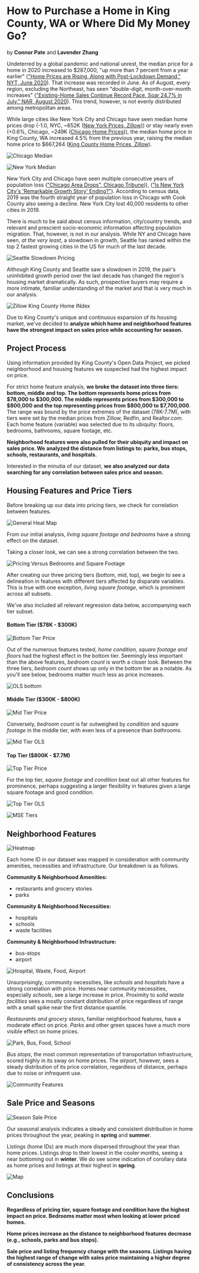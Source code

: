 # How to Purchase a Home in King County, WA or Where Did My Money Go?
by **Connor Pate** and **Lavender Zhang**

Undeterred by a global pandemic and national unrest, the median price for a home in 2020 increased to $287,000, "up more than 7 percent from a year earlier" (["Home Prices are Rising, Along with Post-Lockdown Demand," NYT, June 2020](https://www.nytimes.com/2020/06/05/your-money/houses-prices-coronavirus.html)). That increase was recorded in June. As of August, every region, excluding the Northeast, has seen "double-digit, month-over-month increases" (["Existing-Home Sales Continue Record Pace, Soar 24.7% in July," NAR, August 2020](https://www.nar.realtor/newsroom/existing-home-sales-continue-record-pace-soar-24-7-in-july)). This trend, however, is not evenly distributed among metropolitan areas.

While large cities like New York City and Chicago have seen median home prices drop (-1.0, NYC, ~652K ([New York Prices, Zillow](https://www.zillow.com/new-york-ny/home-values/))) or stay nearly even (+0.6%, Chicago, ~249K ([Chicago Home Prices](https://www.zillow.com/chicago-il/home-values/))), the median home price in King County, WA increased 4.5% from the previous year, raising the median home price to $667,264 ([King County Home Prices, Zillow](https://www.zillow.com/king-county-wa/home-values/)).

![Chicago Median](images/2020/09/chicago-median.png)

![New York Median](images/2020/09/new-york-median.png)

New York City and Chicago have seen multiple consecutive years of population loss (["Chicago Area Drops", Chicago Tribune](https://www.chicagotribune.com/news/ct-met-census-chicago-cook-county-population-decline-20190408-story.html))), (["Is New York City's 'Remarkable Growth Story' Ending?"](https://www.nytimes.com/2019/04/18/nyregion/new-york-city-population.html)). According to census data, 2019 was the fourth straight year of population loss in Chicago with Cook County also seeing a decline. New York City lost 40,000 residents to other cities in 2019.

There is much to be said about census information, city/country trends, and relevant and prescient socio-economic information affecting population migration. That, however, is not in our analysis. While NY and Chicago have seen, _at the very least_, a slowdown in growth, Seattle has ranked within the top 2 fastest growing cities in the US for much of the last decade.

![Seattle Slowdown Pricing](images/2020/09/seattle-slowdown-pricing.png)

Although King County and Seattle saw a slowdown in 2019, the pair's uninhibited growth period over the last decade has changed the region's housing market dramatically. As such, prospective buyers may require a more intimate, familiar understanding of the market and that is very much in our analysis.

![Zillow King County Home INdex](images/2020/09/zillow-king-county-home-index.png)

Due to King County's unique and continuous expansion of its housing market, we've decided to **analyze which home and neighborhood features have the strongest impact on sales price while accounting for season.**

## Project Process

Using information provided by King County's Open Data Project, we picked neighborhood and housing features we suspected had the highest impact on price.

For strict home feature analysis, **we broke the dataset into three tiers: bottom, middle and top. The bottom represents home prices from $78,000 to $300,000. The middle represents prices from $300,000 to $800,000 and the top  representing prices from $800,000 to $7,700,000**. The range was bound by the price extremes of the dataset (78K-7.7M), with tiers were set by the median prices from Zillow, Redfin, and Realtor.com. Each home feature (variable) was selected due to its ubiquity: floors, bedrooms, bathrooms, square footage, etc.

**Neighborhood features were also pulled for their ubiquity and impact on sales price. We analyzed the distance from listings to: parks, bus stops, schools, restaurants, and hospitals.**

Interested in the minutia of our dataset, **we also analyzed our data searching for any correlation between sales price and season.**

## Housing Features and Price Tiers

Before breaking up our data into pricing tiers, we check for correlation between features.

![General Heat Map](images/2020/09/general-heat-map.png)

From our initial analysis, _living square footage and bedrooms_ have a strong effect on the dataset.

Taking a closer look, we can see a strong correlation between the two.

![Pricing Versus Bedrooms and Square Footage](images/2020/09/pricing-versus-bedrooms-and-square-footage.png)

After creating our three pricing tiers (bottom, mid, top), we begin to see a delineation in features with different tiers affected by disparate variables. This is true with one exception, _living square footage_, which is prominent across all subsets.

We've also included all relevant regression data below, accompanying each tier subset.

#### Bottom Tier ($78K - $300K)

![Bottom Tier Price](images/2020/09/bottom-tier-price.png)

Out of the numerous features tested, _home condition, square footage and floors_ had the highest effect in the bottom tier. Seemingly less important than the above features, _bedroom count_ is worth a closer look. Between the three tiers,  _bedroom count_ shows up only in the bottom tier as a notable. As you'll see below, bedrooms matter much less as price increases.

![OLS bottom](images/2020/09/ols-bottom.png)

#### Middle Tier ($300K - $800K)

![Mid Tier Price](images/2020/09/mid-tier-price.png)

Conversely, _bedroom count_ is far outweighed by _condition_ and _square footage_ in the middle tier, with even less of a presence than _bathrooms_.

![Mid Tier OLS](images/2020/09/mid-tier-ols.png)

#### Top Tier ($800K - $7.7M)

![Top Tier Price](images/2020/09/top-tier-price.png)

For the top tier, _square footage_ and _condition_ beat out all other features for prominence, perhaps suggesting a larger flexibility in features given a large square footage and good condition.

![Top Tier OLS](images/2020/09/top-tier-ols.png)



![MSE Tiers](images/2020/09/mse-tiers.png)

## Neighborhood Features

![Heatmap](images/2020/09/heatmap.png)

Each home ID in our dataset was mapped in consideration with community amenities, necessities and infrastructure. Our breakdown is as follows.

**Community & Neighborhood Amenities:**

- restaurants and grocery stories
- parks

**Community & Neighborhood Necessities:**

- hospitals
- schools
- waste facilities

**Community & Neighborhood Infrastructure:**

- bus-stops
- airport

![Hospital, Waste, Food, Airport](images/2020/09/hospital-waste-food-airport.png)

Unsurprisingly, community necessities, like _schools_ and _hospitals_ have a strong correlation with price. Homes near community necessities, especially _schools_, see a large increase in price. Proximity to _solid waste facilities_ sees a mostly constant distribution of price regardless of range with a small spike near the first distance quantile.

_Restaurants and grocery stores_, familiar neighborhood features, have a moderate effect on price. _Parks_ and other green spaces  have a much more visible effect on home prices.  

![Park, Bus, Food, School](images/2020/09/park-bus-food-school.png)

_Bus stops_, the most common representation of transportation infrastructure, scored highly in its sway on home prices. The _airport_, however, sees a steady distribution of its price correlation, regardless of distance, perhaps due to noise or infrequent use.

![Community Features](images/2020/09/community-features.png)


## Sale Price and Seasons

![Season Sale Price](images/2020/09/season-sale-price.png)

Our seasonal analysis indicates a steady and consistent distribution in home prices throughout the year, peaking in **spring** and **summer**.

Listings (home IDs) are much more dispersed throughout the year than home prices. Listings drop to their lowest in the cooler months, seeing a near bottoming out in **winter**. We do see some indication of corollary data as home prices and listings at their highest in **spring**.

![Map ](images/2020/09/map.png)


## Conclusions

**Regardless of pricing tier, square footage and condition have the highest impact on price. Bedrooms matter most when looking at lower priced homes.**

**Home prices increase as the distance to neighborhood features decrease (e.g., schools, parks and bus stops).**

**Sale price and listing frequency change with the seasons. Listings having the highest range of change with sales price maintaining a higher degree of consistency across the year.**
